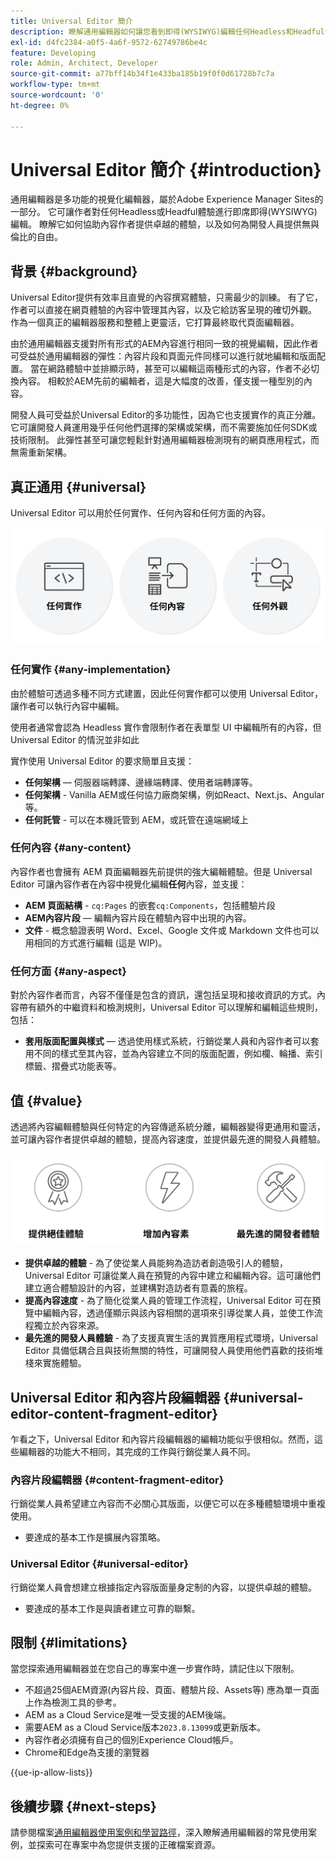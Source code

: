 ```yaml
---
title: Universal Editor 簡介
description: 瞭解通用編輯器如何讓您看到即得(WYSIWYG)編輯任何Headless和Headful體驗。 了解它如何幫助內容作者提供卓越的體驗、提高其內容速度，以及如何提供最先進的開發人員體驗。
exl-id: d4fc2384-a0f5-4a6f-9572-62749786be4c
feature: Developing
role: Admin, Architect, Developer
source-git-commit: a77bff14b34f1e433ba185b19f0f0d61728b7c7a
workflow-type: tm+mt
source-wordcount: '0'
ht-degree: 0%

---
```



# Universal Editor 簡介 {#introduction}

通用編輯器是多功能的視覺化編輯器，屬於Adobe Experience Manager Sites的一部分。 它可讓作者對任何Headless或Headful體驗進行即席即得(WYSIWYG)編輯。 瞭解它如何協助內容作者提供卓越的體驗，以及如何為開發人員提供無與倫比的自由。

## 背景 {#background}

Universal Editor提供有效率且直覺的內容撰寫體驗，只需最少的訓練。 有了它，作者可以直接在網頁體驗的內容中管理其內容，以及它給訪客呈現的確切外觀。 作為一個真正的編輯器服務和整體上更靈活，它打算最終取代頁面編輯器。

由於通用編輯器支援對所有形式的AEM內容進行相同一致的視覺編輯，因此作者可受益於通用編輯器的彈性：內容片段和頁面元件同樣可以進行就地編輯和版面配置。 當在網路體驗中並排顯示時，甚至可以編輯這兩種形式的內容，作者不必切換內容。 相較於AEM先前的編輯者，這是大幅度的改善，僅支援一種型別的內容。

開發人員可受益於Universal Editor的多功能性，因為它也支援實作的真正分離。 它可讓開發人員運用幾乎任何他們選擇的架構或架構，而不需要施加任何SDK或技術限制。 此彈性甚至可讓您輕鬆針對通用編輯器檢測現有的網頁應用程式，而無需重新架構。

## 真正通用 {#universal}

Universal Editor 可以用於任何實作、任何內容和任何方面的內容。

![為何麼它可以通用](assets/universal.png)

### 任何實作 {#any-implementation}

由於體驗可透過多種不同方式建置，因此任何實作都可以使用 Universal Editor，讓作者可以執行內容中編輯。

使用者通常會認為 Headless 實作會限制作者在表單型 UI 中編輯所有的內容，但 Universal Editor 的情況並非如此

實作使用 Universal Editor 的要求簡單且支援：

* **任何架構** — 伺服器端轉譯、邊緣端轉譯、使用者端轉譯等。
* **任何架構** - Vanilla AEM或任何協力廠商架構，例如React、Next.js、Angular等。
* **任何託管** - 可以在本機託管到 AEM，或託管在遠端網域上

### 任何內容 {#any-content}

內容作者也會擁有 AEM 頁面編輯器先前提供的強大編輯體驗。但是 Universal Editor 可讓內容作者在內容中視覺化編輯&#x200B;**任何**&#x200B;內容，並支援：

* **AEM 頁面結構** - `cq:Pages` 的嵌套`cq:Components`，包括體驗片段
* **AEM內容片段** — 編輯內容片段在體驗內容中出現的內容。
* **文件** - 概念驗證表明 Word、Excel、Google 文件或 Markdown 文件也可以用相同的方式進行編輯 (這是 WIP)。

### 任何方面 {#any-aspect}

對於內容作者而言，內容不僅僅是包含的資訊，還包括呈現和接收資訊的方式。內容帶有額外的中繼資料和檢測規則，Universal Editor 可以理解和編輯這些規則，包括：

* **套用版面配置與樣式** — 透過使用樣式系統，行銷從業人員和內容作者可以套用不同的樣式至其內容，並為內容建立不同的版面配置，例如欄、輪播、索引標籤、摺疊式功能表等。

## 值 {#value}

透過將內容編輯體驗與任何特定的內容傳遞系統分離，編輯器變得更通用和靈活，並可讓內容作者提供卓越的體驗，提高內容速度，並提供最先進的開發人員體驗。

![Universal Editor 的值](assets/value.png)

* **提供卓越的體驗** - 為了使從業人員能夠為造訪者創造吸引人的體驗，Universal Editor 可讓從業人員在預覽的內容中建立和編輯內容。這可讓他們建立適合體驗設計的內容，並建構對造訪者有意義的旅程。
* **提高內容速度** - 為了簡化從業人員的管理工作流程，Universal Editor 可在預覽中編輯內容，透過僅顯示與該內容相關的選項來引導從業人員，並使工作流程獨立於內容來源。
* **最先進的開發人員體驗** - 為了支援真實生活的異質應用程式環境，Universal Editor 具備低耦合且與技術無關的特性，可讓開發人員使用他們喜歡的技術堆棧來實施體驗。

## Universal Editor 和內容片段編輯器 {#universal-editor-content-fragment-editor}

乍看之下，Universal Editor 和內容片段編輯器的編輯功能似乎很相似。然而，這些編輯器的功能大不相同，其完成的工作與行銷從業人員不同。

### 內容片段編輯器 {#content-fragment-editor}

行銷從業人員希望建立內容而不必關心其版面，以便它可以在多種體驗環境中重複使用。

* 要達成的基本工作是擴展內容策略。

### Universal Editor {#universal-editor}

行銷從業人員會想建立根據指定內容版面量身定制的內容，以提供卓越的體驗。

* 要達成的基本工作是與讀者建立可靠的聯繫。

## 限制 {#limitations}

當您探索通用編輯器並在您自己的專案中進一步實作時，請記住以下限制。

* 不超過25個AEM資源(內容片段、頁面、體驗片段、Assets等) 應為單一頁面上作為檢測工具的參考。
* AEM as a Cloud Service是唯一受支援的AEM後端。
* 需要AEM as a Cloud Service版本`2023.8.13099`或更新版本。
* 內容作者必須擁有自己的個別Experience Cloud帳戶。
* Chrome和Edge為支援的瀏覽器

{{ue-ip-allow-lists}}

## 後續步驟 {#next-steps}

請參閱檔案[通用編輯器使用案例和學習路徑](/help/implementing/universal-editor/use-cases.md)，深入瞭解通用編輯器的常見使用案例，並探索可在專案中為您提供支援的正確檔案資源。
